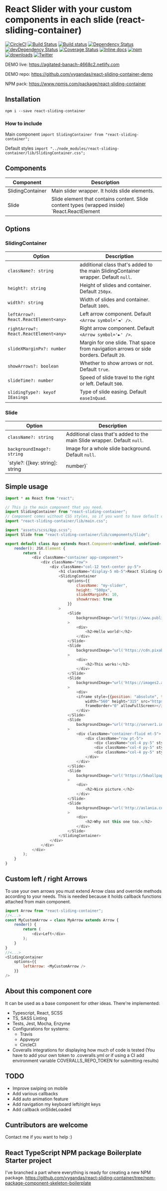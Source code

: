 # React Slider with your custom components in each slide (react-sliding-container)

[![CircleCI](https://circleci.com/gh/vygandas/react-sliding-container/tree/master.svg?style=svg)](https://circleci.com/gh/vygandas/react-sliding-container/tree/master)
[![Build Status](https://travis-ci.org/vygandas/react-sliding-container.svg?branch=master)](https://travis-ci.org/vygandas/react-sliding-container)
[![Build status](https://ci.appveyor.com/api/projects/status/rrbb14a14sf2mrel/branch/master?svg=true)](https://ci.appveyor.com/project/vygandas/react-sliding-container/branch/master)
[![Dependency Status](https://david-dm.org/vygandas/react-sliding-container.svg?theme=shields.io)](https://david-dm.org/vygandas/react-sliding-container)
[![devDependency Status](https://david-dm.org/vygandas/react-sliding-container/dev-status.svg?theme=shields.io)](https://david-dm.org/vygandas/react-sliding-container#info=devDependencies)
[![Coverage Status](https://coveralls.io/repos/github/vygandas/react-sliding-container/badge.svg?branch=master)](https://coveralls.io/github/vygandas/react-sliding-container?branch=master)
[![Inline docs](http://inch-ci.org/github/vygandas/react-sliding-container.svg?branch=master)](http://inch-ci.org/github/vygandas/react-sliding-container)
[![npm](https://img.shields.io/npm/v/react-sliding-container.svg?maxAge=3600)](https://www.npmjs.com/package/react-sliding-container)
[![downloads](https://img.shields.io/npm/dt/react-sliding-container.svg?maxAge=3600)](https://www.npmjs.com/package/react-sliding-container)
[![Twitter](https://img.shields.io/twitter/url/https/www.npmjs.com/package/react-sliding-container.svg?style=social)](https://twitter.com/intent/tweet?text=Wow:&url=https%3A%2F%2Fwww.npmjs.com%2Fpackage%2Freact-sliding-container)

DEMO live: https://agitated-banach-4668c2.netlify.com

DEMO repo: https://github.com/vygandas/react-sliding-container-demo

NPM pack: https://www.npmjs.com/package/react-sliding-container

## Installation

`npm i --save react-sliding-container`

### How to include

Main component `import SlidingContainer from "react-sliding-container";`

Default styles `import "../node_modules/react-sliding-container/lib/SlidingContainer.css";`

## Components

Component | Description
--- | ---
SlidingContainer | Main slider wrapper. It holds slide elements.
Slide | Slide element that contains content. Slide content types (wrapped inside) `React.ReactElement<any> | HTMLElement`

## Options

### SlidingContainer

Option | Description
--- | ---
`className?: string` | additional class that's added to the main SlidingContainer wrapper. Default `null`.
`height?: string` | Height of slides and container. Default `250px`.
`width?: string` | Width of slides and container. Default `100%`.
`leftArrow?: React.ReactElement<any>` | Left arrow component. Default `<Arrow symbol='◄' />`.
`rightArrow?: React.ReactElement<any>` | Right arrow component. Default `<Arrow symbol='►' />`.
`slideXMarginPx?: number` | Margin for one slide. That space from navigation arrows or side borders. Default `20`.
`showArrows?: boolean` | Whether to show arrows or not. Default `true`.
`slideTime?: number` | Speed of slide travel to the right or left. Default `500`.
`slidingType?: keyof IEasings` | Type of slide easing. Default `easeInQuad`.

### Slide

Option | Description
--- | ---
`className?: string` | Additional class that's added to the main Slide wrapper. Default `null`.
`backgroundImage?: string` | Image for a whole slide background. Default `null`.
`style?: {[key: string]: string | number}` | Style attributes object for a slide. It is mostly used by slider system and you shouldn't touch this. Default `{}`.

## Simple usage

````javascript
import * as React from "react";

// This is the main component that you need.
import SlidingContainer from "react-sliding-container";
// Component comes without CSS styles, so if you want to have default ones you must include this
import "react-sliding-container/lib/main.css";

import "assets/scss/App.scss";
import Slide from "react-sliding-container/lib/components/Slide";

export default class App extends React.Component<undefined, undefined> {
    render(): JSX.Element {
        return (
            <div className="container app-component">
                <div className="row">
                    <div className="col-12 text-center py-5">
                        <h1 className="display-5 mb-5">React Sliding Container Demo App</h1>
                        <SlidingContainer
                            options={{
                                className: "my-slider",
                                height: "500px",
                                slideXMarginPx: 10,
                                showArrows: true
                            }}
                        >
                            <Slide
                                backgroundImage="url('https://www.publicdomainpictures.net/pictures/130000/velka/abstract-wallpaper-1442844111BON.jpg')"
                            >
                                <div>
                                    <h2>Hello world!</h2>
                                </div>
                            </Slide>
                            <Slide
                                backgroundImage="url('https://cdn.pixabay.com/photo/2016/06/02/02/33/triangles-1430105__340.png')"
                            >
                                <div>
                                    <h2>This works!</h2>
                                </div>
                            </Slide>
                            <Slide
                                backgroundImage="url('https://images2.alphacoders.com/720/thumb-1920-72092.jpg')"
                            >
                                <div>
                                <iframe style={{position: "absolute", top: 0, bottom: 0, left: 0, right: 0, width: "100%", height: "100%"}}
                                    width="560" height="315" src="https://www.youtube.com/embed/JhKBSLRU5XA?start=10"
                                    frameBorder="0" allowFullScreen></iframe>
                                </div>
                            </Slide>
                            <Slide
                                backgroundImage="url('http://server1.intermedia.ge/pictures/original/190/190695.jpg?/ekranis-foni.jpg')"
                            >
                                <div className="container-fluid mt-5">
                                    <div className="row pt-5">
                                        <div className="col-4 py-5" style={{ background: "rgba(255, 255, 255, 0.2)" }}>1st col</div>
                                        <div className="col-4 py-5" style={{ background: "rgba(255, 255, 255, 0.3)" }}>2nd col</div>
                                        <div className="col-4 py-5" style={{ background: "rgba(255, 255, 255, 0.4)" }}>3rd col</div>
                                    </div>
                                </div>
                            </Slide>
                            <Slide
                                backgroundImage="url('https://5dwallpaper.com/wp-content/uploads/2016/06/space-wallpaper-hd6.jpg')"
                            >
                                <div>
                                    <h2>Nice picture.</h2>
                                </div>
                            </Slide>
                            <Slide
                                backgroundImage="url('http://aslania.com/wp-content/uploads/2018/03/abstract-wallpapers-11.jpg')"
                            >
                                <div>
                                    <h2>Why not this one too.</h2>
                                </div>
                            </Slide>
                        </SlidingContainer>
                    </div>
                </div>
            </div>
        );
    }
}
````

## Custom left / right Arrows

To use your own arrows you must extend Arrow class and override methods according to your needs.
This is needed because it holds callback functions attached from main component.

````javascript
import Arrow from "react-sliding-container";
//<...>
const MyCustomArrow = class MyArrow extends Arrow {
    render() {
        return (
            <div>Left</div>
        );
    }
}
//<...>
<SlidingContainer
    options={{
        leftArrow: <MyCustomArrow />
    }}
/>
````

## About this component core

It can be used as a base component for other ideas. There're implemented:

- Typescript, React, SCSS
- TS, SASS Linting
- Tests, Jest, Mocha, Enzyme
- Configurations for systems:
  - Travis
  - Appveyor
  - CircleCI
- Coveralls integrations for displaying how much of code is tested (You have to add your own token to .coveralls.yml or if using a CI add environment variable COVERALLS_REPO_TOKEN for submitting results)

## TODO

- Improve swiping on mobile
- Add various callbacks
- Add auto animation feature
- Add navigation my keyboard left/right keys
- Add callback onSlideLoaded

## Cuntributors are welcome

Contact me if you want to help :)

## React TypeScript NPM package Boilerplate Starter project

I've branched a part where everything is ready for creating a new NPM package.
https://github.com/vygandas/react-sliding-container/tree/npm-package-component-skeleton-boilerplate

